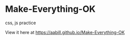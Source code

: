 # Make-Everything-OK
css, js practice


View it here at https://aabill.github.io/Make-Everything-OK

